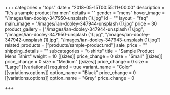 +++
categories = "tops"
date = "2018-05-15T00:55:11+00:00"
description = "It's a sample product for men"
details = ""
gender = "mens"
hover_image = "/images/ian-dooley-347950-unsplash (1).jpg"
id = ""
layout = "faq"
main_image = "/images/ian-dooley-347944-unsplash (1).jpg"
price = 30
product_gallery = ["/images/ian-dooley-347944-unsplash (1).jpg", "/images/ian-dooley-347950-unsplash (1).jpg", "/images/ian-dooley-347942-unsplash (1).jpg", "/images/ian-dooley-347943-unsplash (1).jpg"]
related_products = ["products/sample-product.md"]
sale_price = ""
shipping_details = ""
subcategories = "t-shirts"
title = "Sample Product Mens Tshirt"
weight = 10
[[sizes]]
price_change = 0
size = "Small"
[[sizes]]
price_change = 0
size = "Medium"
[[sizes]]
price_change = 0
size = "Large"
[[variations]]
required = true
variant_name = "Color"
[[variations.options]]
option_name = "Black"
price_change = 0
[[variations.options]]
option_name = "Grey"
price_change = 0

+++
